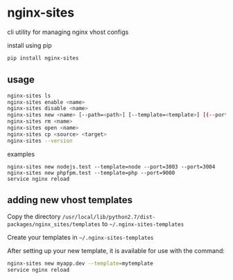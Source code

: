 # nginx-sites

cli utility for managing nginx vhost configs

install using pip
```sh
pip install nginx-sites
```

## usage

```sh
nginx-sites ls
nginx-sites enable <name>
nginx-sites disable <name>
nginx-sites new <name> [--path=<path>] [--template=<template>] [(--port=<port>)...]
nginx-sites rm <name>
nginx-sites open <name>
nginx-sites cp <source> <target>
nginx-sites --version
```

examples

```
nginx-sites new nodejs.test --template=node --port=3003 --port=3004
nginx-sites new phpfpm.test --template=php --port=9000
service nginx reload
```

## adding new vhost templates

Copy the directory `/usr/local/lib/python2.7/dist-packages/nginx_sites/templates` to `~/.nginx-sites-templates` 

Create your templates in `~/.nginx-sites-templates`

After setting up your new template, it is available for use with the command:

```sh
nginx-sites new myapp.dev --template=mytemplate
service nginx reload
```